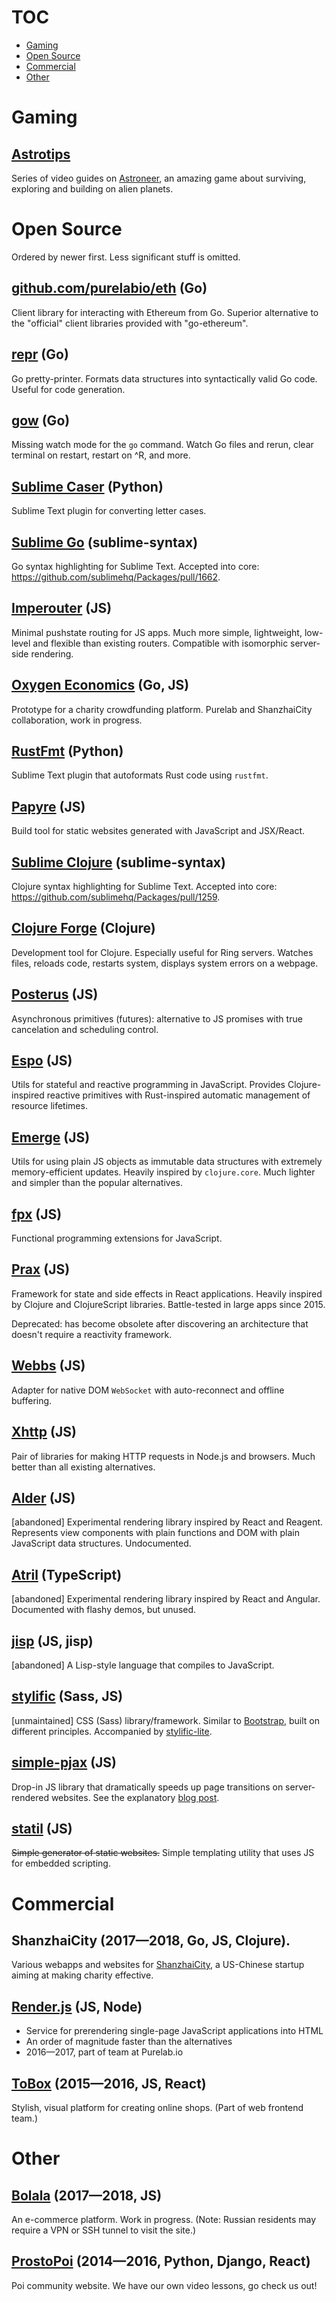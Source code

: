 # TOC

* [Gaming](#gaming)
* [Open Source](#open-source)
* [Commercial](#commercial)
* [Other](#other)

# Gaming

## [Astrotips](https://www.youtube.com/channel/UCt6dH_XZxJCgaa6vwqrwFxA)

Series of video guides on [Astroneer](https://astroneer.space), an amazing game about surviving, exploring and building on alien planets.

# Open Source

Ordered by newer first. Less significant stuff is omitted.

## [github.com/purelabio/eth](https://github.com/purelabio/eth) <span class="fg-faded font-normal">(Go)</span>

Client library for interacting with Ethereum from Go. Superior alternative to the "official" client libraries provided with "go-ethereum".

## [repr](https://github.com/mitranim/repr) <span class="fg-faded font-normal">(Go)</span>

Go pretty-printer. Formats data structures into syntactically valid Go code. Useful for code generation.

## [gow](https://github.com/mitranim/gow) <span class="fg-faded font-normal">(Go)</span>

Missing watch mode for the `go` command. Watch Go files and rerun, clear terminal on restart, restart on <key>^R</key>, and more.

## [Sublime Caser](https://github.com/mitranim/sublime-caser) <span class="fg-faded font-normal">(Python)</span>

Sublime Text plugin for converting letter cases.

## [Sublime Go](https://github.com/mitranim/sublime-gox) <span class="fg-faded font-normal">(sublime-syntax)</span>

Go syntax highlighting for Sublime Text. Accepted into core: https://github.com/sublimehq/Packages/pull/1662.

## [Imperouter](https://github.com/mitranim/imperouter) <span class="fg-faded font-normal">(JS)</span>

Minimal pushstate routing for JS apps. Much more simple, lightweight, low-level and flexible than existing routers. Compatible with isomorphic server-side rendering.

## [Oxygen Economics](https://github.com/ShanzhaiCity/oxygen-economics) <span class="fg-faded font-normal">(Go, JS)</span>

Prototype for a charity crowdfunding platform. Purelab and ShanzhaiCity collaboration, work in progress.

## [RustFmt](https://github.com/mitranim/sublime-rust-fmt) <span class="fg-faded font-normal">(Python)</span>

Sublime Text plugin that autoformats Rust code using `rustfmt`.

## [Papyre](https://github.com/mitranim/papyre) <span class="fg-faded font-normal">(JS)</span>

Build tool for static websites generated with JavaScript and JSX/React.

## [Sublime Clojure](https://github.com/mitranim/sublime-clojure) <span class="fg-faded font-normal">(sublime-syntax)</span>

Clojure syntax highlighting for Sublime Text. Accepted into core: https://github.com/sublimehq/Packages/pull/1259.

## [Clojure Forge](https://github.com/mitranim/clojure-forge) <span class="fg-faded font-normal">(Clojure)</span>

Development tool for Clojure. Especially useful for Ring servers. Watches files, reloads code, restarts system, displays system errors on a webpage.

## [Posterus](https://github.com/mitranim/posterus) <span class="fg-faded font-normal">(JS)</span>

Asynchronous primitives (futures): alternative to JS promises with true cancelation and scheduling control.

## [Espo](https://github.com/mitranim/espo) <span class="fg-faded font-normal">(JS)</span>

Utils for stateful and reactive programming in JavaScript. Provides Clojure-inspired reactive primitives with Rust-inspired automatic management of resource lifetimes.

## [Emerge](https://github.com/mitranim/emerge) <span class="fg-faded font-normal">(JS)</span>

Utils for using plain JS objects as immutable data structures with extremely memory-efficient updates. Heavily inspired by `clojure.core`. Much lighter and simpler than the popular alternatives.

## [fpx](https://github.com/mitranim/fpx) <span class="fg-faded font-normal">(JS)</span>

Functional programming extensions for JavaScript.

## [Prax](https://mitranim.com/prax/) <span class="fg-faded font-normal">(JS)</span>

Framework for state and side effects in React applications. Heavily inspired by Clojure and ClojureScript libraries. Battle-tested in large apps since 2015.

Deprecated: has become obsolete after discovering an architecture that doesn't require a reactivity framework.

## [Webbs](https://github.com/mitranim/webbs) <span class="fg-faded font-normal">(JS)</span>

Adapter for native DOM `WebSocket` with auto-reconnect and offline buffering.

## [Xhttp](https://github.com/mitranim/xhttp) <span class="fg-faded font-normal">(JS)</span>

Pair of libraries for making HTTP requests in Node.js and browsers. Much better than all existing alternatives.

## [Alder](https://github.com/mitranim/alder) <span class="fg-faded font-normal">(JS)</span>

[abandoned] Experimental rendering library inspired by React and Reagent. Represents view components with plain functions and DOM with plain JavaScript data structures. Undocumented.

## [Atril](https://mitranim.com/atril/) <span class="fg-faded font-normal">(TypeScript)</span>

[abandoned] Experimental rendering library inspired by React and Angular. Documented with flashy demos, but unused.

## [jisp](https://github.com/mitranim/jisp) <span class="fg-faded font-normal">(JS, jisp)</span>

[abandoned] A Lisp-style language that compiles to JavaScript.

## [stylific](https://mitranim.com/stylific/) <span class="fg-faded font-normal">(Sass, JS)</span>

[unmaintained] CSS (Sass) library/framework. Similar to [Bootstrap](https://getbootstrap.com), built on different principles. Accompanied by [stylific-lite](https://mitranim.com/stylific-lite/).

## [simple-pjax](https://github.com/mitranim/simple-pjax) <span class="fg-faded font-normal">(JS)</span>

Drop-in JS library that dramatically speeds up page transitions on server-rendered websites. See the explanatory [blog post](/posts/cheating-for-performance-pjax/).

## [statil](https://github.com/mitranim/statil) <span class="fg-faded font-normal">(JS)</span>

~~Simple generator of static websites.~~ Simple templating utility that uses JS for embedded scripting.

# Commercial

## ShanzhaiCity <span class="fg-faded font-normal">(2017—2018, Go, JS, Clojure).</span>

Various webapps and websites for [ShanzhaiCity](https://shanzhaicity.com), a US-Chinese startup aiming at making charity effective.

## [Render.js](https://renderjs.io) <span class="fg-faded font-normal">(JS, Node)</span>

  * Service for prerendering single-page JavaScript applications into HTML
  * An order of magnitude faster than the alternatives
  * 2016—2017, part of team at Purelab.io

## [ToBox](https://tobox.purelab.io) <span class="fg-faded font-normal">(2015—2016, JS, React)</span>

Stylish, visual platform for creating online shops. (Part of web frontend team.)

# Other

## [Bolala](https://bolala.ru) <span class="fg-faded font-normal">(2017—2018, JS)</span>

An e-commerce platform. Work in progress. (Note: Russian residents may require a VPN or SSH tunnel to visit the site.)

## [ProstoPoi](http://prostopoi.ru) <span class="fg-faded font-normal">(2014—2016, Python, Django, React)</span>

Poi community website. We have our own video lessons, go check us out!
